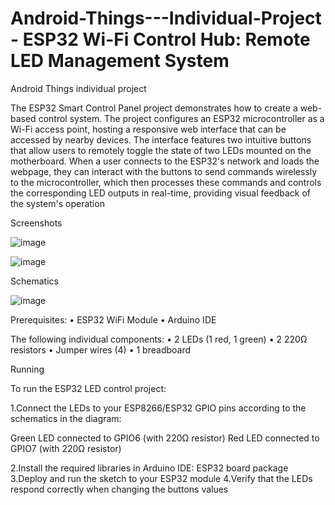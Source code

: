 # Android-Things---Individual-Project - ESP32 Wi-Fi Control Hub: Remote LED Management System
Android Things individual project 


The ESP32 Smart Control Panel project demonstrates how to create a web-based control system. The project configures an ESP32 microcontroller as a Wi-Fi access point, hosting a responsive web interface that can be accessed by nearby devices. The interface features two intuitive buttons that allow users to remotely toggle the state of two LEDs mounted on the motherboard. When a user connects to the ESP32's network and loads the webpage, they can interact with the buttons to send commands wirelessly to the microcontroller, which then processes these commands and controls the corresponding LED outputs in real-time, providing visual feedback of the system's operation

Screenshots


![image](https://github.com/user-attachments/assets/0c191221-628e-465a-90c5-cfbbb35dddb5)

![image](https://github.com/user-attachments/assets/d2bd71cb-9ff5-4ac4-8c72-a2a890d559c4)


Schematics

 ![image](https://github.com/user-attachments/assets/1df868d3-99ba-4a30-905e-aa8c419e9b42)

Prerequisites:
•	ESP32 WiFi Module
•	Arduino IDE

The following individual components:
•	2 LEDs (1 red, 1 green)
•	2 220Ω resistors
•	Jumper wires (4) 
•	1 breadboard

Running

To run the ESP32 LED control project:

1.Connect the LEDs to your ESP8266/ESP32 GPIO pins according to the schematics in the diagram:

Green LED connected to GPIO6 (with 220Ω resistor)
Red LED connected to GPIO7 (with 220Ω resistor)

2.Install the required libraries in Arduino IDE: ESP32 board package
3.Deploy and run the sketch to your ESP32 module
4.Verify that the LEDs respond correctly when changing the buttons values 
